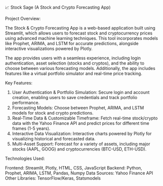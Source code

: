 📈 Stock Sage (A Stock and Crypto Forecasting App) 

Project Overview:

The Stock & Crypto Forecasting App is a web-based application built using Streamlit, which allows users to forecast stock and cryptocurrency prices using advanced machine learning techniques. This tool incorporates models like Prophet, ARIMA, and LSTM for accurate predictions, alongside interactive visualizations powered by Plotly.

The app provides users with a seamless experience, including login authentication, asset selection (stocks and cryptos), and the ability to choose between various forecasting models. Additionally, the app includes features like a virtual portfolio simulator and real-time price tracking.

Key Features:

1. User Authentication & Portfolio Simulation: Secure login and account creation, enabling users to save credentials and track portfolio performance.
2. Forecasting Models: Choose between Prophet, ARIMA, and LSTM models for stock and crypto predictions.
3. Real-Time Data & Customizable Timeframe: Fetch real-time stock/crypto data with the Yahoo Finance API and predict prices for different time frames (1-5 years).
4. Interactive Data Visualization: Interactive charts powered by Plotly for visualizing historical and forecasted data.
5. Multi-Asset Support: Forecast for a variety of assets, including major stocks (AAPL, GOOG) and cryptocurrencies (BTC-USD, ETH-USD).


Technologies Used:

Frontend: Streamlit, Plotly, HTML, CSS, JavaScript
Backend: Python, Prophet, ARIMA, LSTM, Pandas, Numpy
Data Sources: Yahoo Finance API
Other Libraries: TensorFlow/Keras, Statsmodels